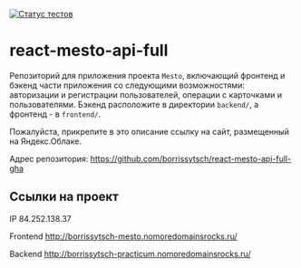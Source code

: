 [![Статус тестов](../../actions/workflows/tests.yml/badge.svg)](../../actions/workflows/tests.yml)

# react-mesto-api-full
Репозиторий для приложения проекта `Mesto`, включающий фронтенд и бэкенд части приложения со следующими возможностями: авторизации и регистрации пользователей, операции с карточками и пользователями. Бэкенд расположите в директории `backend/`, а фронтенд - в `frontend/`. 
  
Пожалуйста, прикрепите в это описание ссылку на сайт, размещенный на Яндекс.Облаке.

Адрес репозитория: https://github.com/borrissytsch/react-mesto-api-full-gha

## Ссылки на проект

IP 84.252.138.37

Frontend http://borrissytsch-mesto.nomoredomainsrocks.ru/

Backend http://borrissytsch-practicum.nomoredomainsrocks.ru/
